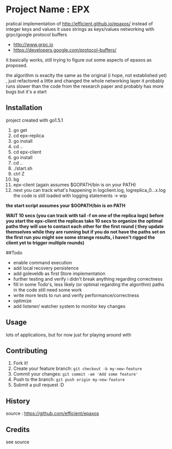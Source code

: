 # Project Name : EPX 

pratical implementation of http://efficient.github.io/epaxos/
instead of integer keys and values it uses strings as keys/values
networking with grpc/google protocol buffers
- http://www.grpc.io
- https://developers.google.com/protocol-buffers/

it basically works, still trying to figure out some aspects 
of epaxos as proposed.

the algorithm is exaclty the same as the original (i hope, not established yet)
, just refactored a little
and changed the whole networking layer
it probably runs slower than the code from the research paper
and probably has more bugs but it's a start

## Installation

project created with go1.5.1

1. go get
2. cd epx-replica
3. go install
4. cd ..
5. cd epx-client
6. go install
7. cd ..
8. ./start.sh
9. ctrl Z
10. bg
11. epx-client (again assumes $GOPATH/bin is on your PATH)
12. next you can track what's happening in logclient.log, logreplica_0...x.log
the code is still loaded with logging statements -> wip

**the start script assumes your $GOPATH/bin is on PATH**

**WAIT 10 secs (you can track with tail -f on one of the replica logs) before you start the epx-client
the replicas take 10 secs to organize the optimal paths they will use to contact each other
for the first round ( they update themselves while they are running but if you do not have the paths set
on the first run you might see some strange results, i haven't rigged the client yet to trigger multiple rounds)**

##Todo

- enable command execution
- add local recovery persistence
- add goleveldb as first Store implementation
- further testing and verify i didn't break anything regarding correctness
- fill in some Todo's, less likely (or optimal regarding the algorithm) paths in the code still need some work
- write more tests to run and verify performance/correctness
- optimize
- add listener/ watcher system to monitor key changes

## Usage

lots of applications, but for now just for playing around with

## Contributing

1. Fork it!
2. Create your feature branch: `git checkout -b my-new-feature`
3. Commit your changes: `git commit -am 'Add some feature'`
4. Push to the branch: `git push origin my-new-feature`
5. Submit a pull request :D

## History

source : https://github.com/efficient/epaxos

## Credits

see source
